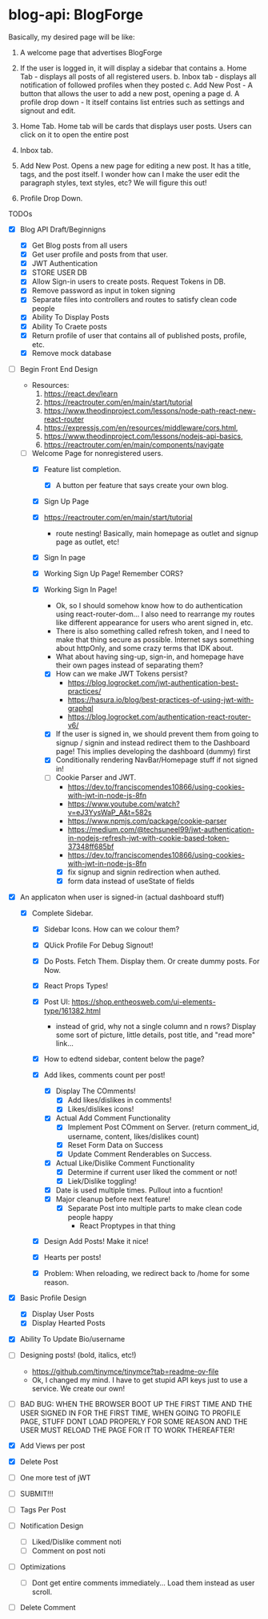 # blog-api: BlogForge

Basically, my desired page will be like:
1. A welcome page that advertises BlogForge
2. If the user is logged in, it will display a sidebar that contains
  a. Home Tab - displays all posts of all registered users.
  b. Inbox tab - displays all notification of followed profiles when they posted
  c. Add New Post - A button that allows the user to add a new post, opening a page
  d. A profile drop down - It itself contains list entries such as settings and signout and edit.

3. Home Tab. Home tab will be cards that displays user posts. Users can click on it to open the entire post

4. Inbox tab.

5. Add New Post. Opens a new page for editing a new post. It has a title, tags, and the post itself. I wonder how can
I make the user edit the paragraph styles, text styles, etc? We will figure this out!

6. Profile Drop Down. 

TODOs
- [X] Blog API Draft/Beginnigns
  - [X] Get Blog posts from all users
  - [X] Get user profile and posts from that user.
  - [X] JWT Authentication
  - [X] STORE USER DB
  - [X] Allow Sign-in users to create posts. Request Tokens in DB.
  - [X] Remove password as input in token signing
  - [X] Separate files into controllers and routes to satisfy clean code people
  - [X] Ability To Display Posts
  - [X] Ability To Craete posts
  - [X] Return profile of user that contains all of published posts, profile, etc.
  - [X] Remove mock database

- [ ] Begin Front End Design
  - Resources:
    1. https://react.dev/learn
    2. https://reactrouter.com/en/main/start/tutorial
    3. https://www.theodinproject.com/lessons/node-path-react-new-react-router
    4. https://expressjs.com/en/resources/middleware/cors.html,
    5. https://www.theodinproject.com/lessons/nodejs-api-basics, 
    6. https://reactrouter.com/en/main/components/navigate

  - [ ] Welcome Page for nonregistered users.
    - [X] Feature list completion.
      - [X] A button per feature that says create your own blog.
    - [X] Sign Up Page
    - [X] https://reactrouter.com/en/main/start/tutorial
        - route nesting! Basically, main homepage as outlet and signup page as outlet, etc!
    - [X] Sign In page

    - [X] Working Sign Up Page! Remember CORS?

    - [X] Working Sign In Page! 
      - Ok, so I should somehow know how to do authentication using react-router-dom... I also need to rearrange my routes like different appearance for users who arent signed in, etc.
      - There is also something called refresh token, and I need to make that thing secure as possible. Internet says something about httpOnly, and some crazy terms that IDK about.
      - What about having sing-up, sign-in, and homepage have their own pages instead of separating them?
      - [X] How can we make JWT Tokens persist?
        - https://blog.logrocket.com/jwt-authentication-best-practices/
        - https://hasura.io/blog/best-practices-of-using-jwt-with-graphql
        - https://blog.logrocket.com/authentication-react-router-v6/
      - [X] If the user is signed in, we should prevent them from going to signup / signin
        and instead redirect them to the Dashboard page! This implies developing the dashboard (dummy) first
      - [X] Conditionally rendering NavBar/Homepage stuff if not signed in! 
      - [ ] Cookie Parser and JWT.
        - https://dev.to/franciscomendes10866/using-cookies-with-jwt-in-node-js-8fn
        - https://www.youtube.com/watch?v=eJ3YysWaP_A&t=582s
        - https://www.npmjs.com/package/cookie-parser
        - https://medium.com/@techsuneel99/jwt-authentication-in-nodejs-refresh-jwt-with-cookie-based-token-37348ff685bf
        - https://dev.to/franciscomendes10866/using-cookies-with-jwt-in-node-js-8fn
        - [X] fix signup and signin redirection when authed.
        - [X] form data instead of useState of fields
  
- [X] An applicaton when user is signed-in (actual dashboard stuff)
  - [X] Complete Sidebar.
    - [X] Sidebar Icons. How can we colour them?
    - [X] QUick Profile For Debug Signout!
    - [X] Do Posts. Fetch Them. Display them. Or create dummy posts. For Now.
    - [X] React Props Types!
    - [X] Post UI: https://shop.entheosweb.com/ui-elements-type/161382.html
        - instead of grid, why not a single column and n rows? Display some sort of picture, little details, post title, and "read more" link...
    - [X] How to edtend sidebar, content below the page?
    
    - [X] Add likes, comments count per post!
        - [X] Display The COmments!
          - [X] Add likes/dislikes in comments!
          - [X] Likes/dislikes icons!
        - [X] Actual Add Comment Functionality
          - [X] Implement Post COmment on Server. (return comment_id, username, content, likes/dislikes count)
          - [X] Reset Form Data on Success
          - [X] Update Comment Renderables on Success.
        - [X] Actual Like/Dislike Comment Functionality
          - [X] Determine if current user liked the comment or not!
          - [X] Liek/Dislike toggling!
        - [X] Date is used multiple times. Pullout into a fucntion!
        - [X] Major cleanup before next feature!
          - [X] Separate Post into multiple parts to make clean code people happy
            - React Proptypes in that thing
    - [X] Design Add Posts! Make it nice!
    - [X] Hearts per posts!
    - [X] Problem: When reloading, we redirect back to /home for some reason.

- [x] Basic Profile Design
  - [X] Display User Posts
  - [X] Display Hearted Posts

- [X] Ability To Update Bio/username
- [ ] Designing posts! (bold, italics, etc!)
    - https://github.com/tinymce/tinymce?tab=readme-ov-file
    - Ok, I changed my mind. I have to get stupid API keys just to use a service. We create our own!

- [ ] BAD BUG: WHEN THE BROWSER BOOT UP THE FIRST TIME AND THE USER SIGNED IN FOR THE FIRST TIME, WHEN GOING TO PROFILE PAGE,
STUFF DONT LOAD PROPERLY FOR SOME REASON AND THE USER MUST RELOAD THE PAGE FOR IT TO WORK THEREAFTER!

- [X] Add Views per post
- [X] Delete Post

- [ ] One more test of jWT
- [ ] SUBMIT!!!

- [ ] Tags Per Post

- [ ] Notification Design
  - [ ] Liked/Dislike comment noti
  - [ ] Comment on post noti

- [ ] Optimizations
  - [ ] Dont get entire comments immediately... Load them instead as user scroll.

- [ ] Delete Comment

